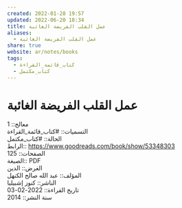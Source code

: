 ```yaml
---  
created: 2022-01-28 19:57  
updated: 2022-06-20 18:34  
title: عمل القلب الفريضة الغائبة  
aliases:  
  - عمل القلب الفريضة الغائبة  
share: true  
website: ar/notes/books  
tags:  
  - كتاب_قائمة_القراءة  
  - كتاب_مكتمل  
---  
```

  
  
# عمل القلب الفريضة الغائبة  
  
معالج:: 1  
التسميات:: #كتاب_قائمة_القراءة  
الحالة:: #كتاب_مكتمل  
الرابط:: https://www.goodreads.com/book/show/53348303  
الصفحات:: 125  
الصيغة:: PDF  
الغرض:: الدين  
المؤلف:: عبد الله صالح الكنهل  
الناشر:: كنوز إشبيليا  
تاريخ القراءة:: 2022-02-03  
سنة النشر:: 2014  
  
